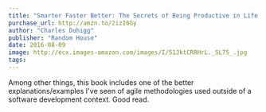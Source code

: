 ```yaml
---
title: "Smarter Faster Better: The Secrets of Being Productive in Life and Business"
purchase_url: http://amzn.to/2izI6Gy
author: "Charles Duhigg"
publisher: "Random House"
date: 2016-08-09
image: http://ecx.images-amazon.com/images/I/51JktCRRHrL._SL75_.jpg
tags:
---
```


Among other things, this book includes one of the better explanations/examples I've seen of agile methodologies used outside of a software development context. Good read.
